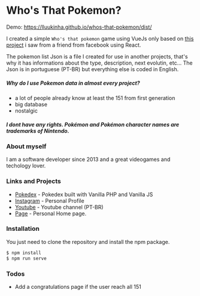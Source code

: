 # Who's That Pokemon?

Demo: https://lluukinha.github.io/whos-that-pokemon/dist/

I created a simple `Who's that pokemon` game using VueJs only based on [this project](https://github.com/raraujo91/whos-that-pokemon) i saw from a friend from facebook using React.

The pokemon list Json is a file I created for use in another projects, that's why it has informations about the type, description, next evolutin, etc...
The Json is in portuguese (PT-BR) but everything else is coded in English.

##### Why do I use Pokemon data in almost every project?
  - a lot of people already know at least the 151 from first generation
  - big database
  - nostalgic

##### I dont have any rights. Pokémon and  Pokémon character names are trademarks of Nintendo.

### About myself

I am a software developer since 2013 and a great videogames and techology lover. 

### Links and Projects
* [Pokedex](http://www.pokedexphp.com.br) - Pokedex built with Vanilla PHP and Vanilla JS
* [Instagram](https://www.instagr.am/lluukinha) - Personal Profile
* [Youtube](https://www.youtube.com/lucasdev) - Youtube channel (PT-BR)
* [Page](https://www.lucasd.com.br) - Personal Home page.

### Installation

You just need to clone the repository and install the npm package.

```sh
$ npm install
$ npm run serve
```

### Todos

 - Add a congratulations page if the user reach all 151
